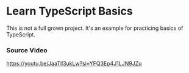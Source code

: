 # Learn TypeScript Basics

This is not a full grown project. It's an example for practicing basics of TypeScript.

### Source Video
https://youtu.be/JaaTll3ukLw?si=YFQ3Ep4J1LJN9JZu